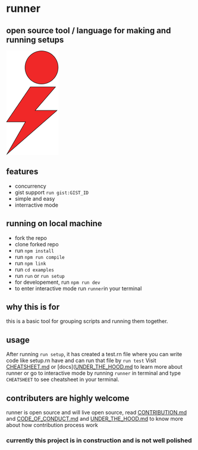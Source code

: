 # runner

## open source tool / language for making and running setups

![alt text](https://github.com/tanay-pingalkar/runner/blob/beta/Frame%201.png)

## features

- concurrency
- gist support `run gist:GIST_ID`
- simple and easy
- interractive mode

## running on local machine

- fork the repo
- clone forked repo
- run `npm install`
- run `npm run compile`
- run `npm link`
- run `cd examples`
- run `run` or `run setup`
- for developement, run `npm run dev`
- to enter interactive mode run `runner`in your terminal

## why this is for

this is a basic tool for grouping scripts and running them together.

## usage

After running `run setup`, it has created a test.rn file where you can write code like setup.rn have and can run that file by `run test`
Visit [CHEATSHEET.md](https://github.com/tanay-pingalkar/runner/blob/beta/docs/CHEATSHEET.md) or [docs]([UNDER_THE_HOOD.md](https://github.com/tanay-pingalkar/runner/blob/Docs/docs/) to learn more about runner or go to interactive mode by running `runner` in terminal and type `CHEATSHEET` to see cheatsheet in your terminal.

## contributers are highly welcome
runner is open source and will live open source, 
read  [CONTRIBUTION.md](https://github.com/tanay-pingalkar/runner/blob/Docs/docs/CHEATSHEET.md) and  [CODE_OF_CONDUCT.md](https://github.com/tanay-pingalkar/runner/blob/beta/CODE_OF_CONDUCT.md) and [UNDER_THE_HOOD.md](https://github.com/tanay-pingalkar/runner/blob/Docs/docs/UNDER_THE_HOOD.md) to know more about how contribution process work

### currently this project is in construction and is not well polished

